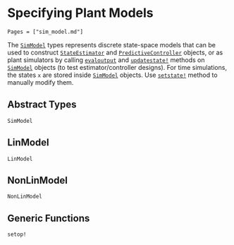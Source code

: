 # Specifying Plant Models

```@contents
Pages = ["sim_model.md"]
```

The [`SimModel`](@ref) types represents discrete state-space models that can be used to
construct [`StateEstimator`](@ref) and [`PredictiveController`](@ref) objects, or as plant
simulators by calling [`evaloutput`](@ref) and [`updatestate!`](@ref) methods on
[`SimModel`](@ref) objects (to test estimator/controller designs). For time simulations, the
states `x` are stored inside [`SimModel`](@ref) objects. Use [`setstate!`](@ref) method
to manually modify them.

## Abstract Types

```@docs
SimModel
```

## LinModel

```@docs
LinModel
```

## NonLinModel

```@docs
NonLinModel
```

## Generic Functions

```@docs
setop!
```

